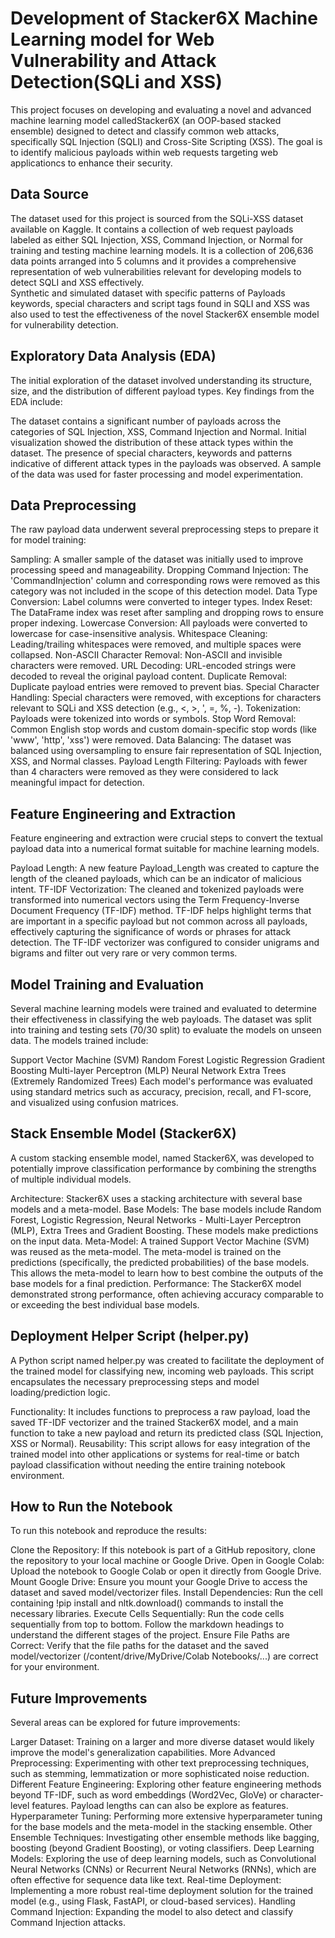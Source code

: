 # Development of Stacker6X Machine Learning model for Web Vulnerability and Attack Detection(SQLi and XSS)
This project focuses on developing and evaluating a novel and advanced machine learning model calledStacker6X (an OOP-based stacked ensemble) designed to detect and classify common web attacks, specifically SQL Injection (SQLI) and Cross-Site Scripting (XSS). The goal is to identify malicious payloads within web requests targeting web applicationcs to enhance their security.

## Data Source
The dataset used for this project is sourced from the SQLi-XSS dataset available on Kaggle. It contains a collection of web request payloads labeled as either SQL Injection, XSS, Command Injection, or Normal for training and testing machine learning models. It is a collection of 206,636 data points arranged into 5 columns and it provides a comprehensive representation of web vulnerabilities relevant for developing models to detect SQLI and XSS effectively.  
Synthetic and simulated dataset with specific patterns of Payloads keywords, special characters and script tags found in SQLI and XSS was also used to test the effectiveness of the novel Stacker6X ensemble model for vulnerability detection.

## Exploratory Data Analysis (EDA)
The initial exploration of the dataset involved understanding its structure, size, and the distribution of different payload types. Key findings from the EDA include:

The dataset contains a significant number of payloads across the categories of SQL Injection, XSS, Command Injection and Normal.
Initial visualization showed the distribution of these attack types within the dataset.
The presence of special characters, keywords and patterns indicative of different attack types in the payloads was observed.
A sample of the data was used for faster processing and model experimentation.

## Data Preprocessing
The raw payload data underwent several preprocessing steps to prepare it for model training:

Sampling: A smaller sample of the dataset was initially used to improve processing speed and manageability.
Dropping Command Injection: The 'CommandInjection' column and corresponding rows were removed as this category was not included in the scope of this detection model.
Data Type Conversion: Label columns were converted to integer types.
Index Reset: The DataFrame index was reset after sampling and dropping rows to ensure proper indexing.
Lowercase Conversion: All payloads were converted to lowercase for case-insensitive analysis.
Whitespace Cleaning: Leading/trailing whitespaces were removed, and multiple spaces were collapsed.
Non-ASCII Character Removal: Non-ASCII and invisible characters were removed.
URL Decoding: URL-encoded strings were decoded to reveal the original payload content.
Duplicate Removal: Duplicate payload entries were removed to prevent bias.
Special Character Handling: Special characters were removed, with exceptions for characters relevant to SQLi and XSS detection (e.g., <, >, ', =, %, -).
Tokenization: Payloads were tokenized into words or symbols.
Stop Word Removal: Common English stop words and custom domain-specific stop words (like 'www', 'http', 'xss') were removed.
Data Balancing: The dataset was balanced using oversampling to ensure fair representation of SQL Injection, XSS, and Normal classes.
Payload Length Filtering: Payloads with fewer than 4 characters were removed as they were considered to lack meaningful impact for detection.

## Feature Engineering and Extraction
Feature engineering and extraction were crucial steps to convert the textual payload data into a numerical format suitable for machine learning models.

Payload Length: A new feature Payload_Length was created to capture the length of the cleaned payloads, which can be an   indicator of malicious intent.
TF-IDF Vectorization: The cleaned and tokenized payloads were transformed into numerical vectors using the Term Frequency-Inverse Document Frequency (TF-IDF) method. TF-IDF helps highlight terms that are important in a specific    payload but not common across all payloads, effectively capturing the significance of words or phrases for attack detection. The TF-IDF vectorizer was configured to consider unigrams and bigrams and filter out very rare or very common terms.

## Model Training and Evaluation
Several machine learning models were trained and evaluated to determine their effectiveness in classifying the web payloads. The dataset was split into training and testing sets (70/30 split) to evaluate the models on unseen data. The models trained include:

Support Vector Machine (SVM)
Random Forest
Logistic Regression
Gradient Boosting
Multi-layer Perceptron (MLP) Neural Network
Extra Trees (Extremely Randomized Trees)
Each model's performance was evaluated using standard metrics such as accuracy, precision, recall, and F1-score, and visualized using confusion matrices.

## Stack Ensemble Model (Stacker6X)
A custom stacking ensemble model, named Stacker6X, was developed to potentially improve classification performance by combining the strengths of multiple individual models.

Architecture: Stacker6X uses a stacking architecture with several base models and a meta-model.
Base Models: The base models include Random Forest, Logistic Regression, Neural Networks - Multi-Layer Perceptron (MLP), Extra Trees and Gradient Boosting. These models make predictions on the input data.
Meta-Model: A trained Support Vector Machine (SVM) was reused as the meta-model. The meta-model is trained on the predictions (specifically, the predicted probabilities) of the base models. This allows the meta-model to learn how to best combine the outputs of the base models for a final prediction.
Performance: The Stacker6X model demonstrated strong performance, often achieving accuracy comparable to or exceeding the best individual base models.

## Deployment Helper Script (helper.py)
A Python script named helper.py was created to facilitate the deployment of the trained model for classifying new, incoming web payloads. This script encapsulates the necessary preprocessing steps and model loading/prediction logic.

Functionality: It includes functions to preprocess a raw payload, load the saved TF-IDF vectorizer and the trained Stacker6X model, and a main function to take a new payload and return its predicted class (SQL Injection, XSS or Normal).
Reusability: This script allows for easy integration of the trained model into other applications or systems for real-time or batch payload classification without needing the entire training notebook environment.

## How to Run the Notebook
To run this notebook and reproduce the results:

Clone the Repository: If this notebook is part of a GitHub repository, clone the repository to your local machine or Google Drive.
Open in Google Colab: Upload the notebook to Google Colab or open it directly from Google Drive.
Mount Google Drive: Ensure you mount your Google Drive to access the dataset and saved model/vectorizer files.
Install Dependencies: Run the cell containing !pip install and nltk.download() commands to install the necessary libraries.
Execute Cells Sequentially: Run the code cells sequentially from top to bottom. Follow the markdown headings to understand the different stages of the project.
Ensure File Paths are Correct: Verify that the file paths for the dataset and the saved model/vectorizer (/content/drive/MyDrive/Colab Notebooks/...) are correct for your environment.

## Future Improvements
Several areas can be explored for future improvements:

Larger Dataset: Training on a larger and more diverse dataset would likely improve the model's generalization capabilities.
More Advanced Preprocessing: Experimenting with other text preprocessing techniques, such as stemming, lemmatization or more sophisticated noise reduction.
Different Feature Engineering: Exploring other feature engineering methods beyond TF-IDF, such as word embeddings (Word2Vec, GloVe) or character-level features. Payload lengths can can also be explore as features.
Hyperparameter Tuning: Performing more extensive hyperparameter tuning for the base models and the meta-model in the stacking ensemble.
Other Ensemble Techniques: Investigating other ensemble methods like bagging, boosting (beyond Gradient Boosting), or voting classifiers.
Deep Learning Models: Exploring the use of deep learning models, such as Convolutional Neural Networks (CNNs) or Recurrent Neural Networks (RNNs), which are often effective for sequence data like text.
Real-time Deployment: Implementing a more robust real-time deployment solution for the trained model (e.g., using Flask, FastAPI, or cloud-based services).
Handling Command Injection: Expanding the model to also detect and classify Command Injection attacks.

